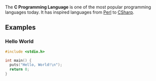 The **C Programming Language** is one of the most popular programming languages today. It has inspired languages from [Perl](?Perl) to [CSharp](?CSharp).

## Examples
### Hello World
```c
#include <stdio.h>

int main() {
  puts("Hello, World!\n");
  return 0;
}
```
